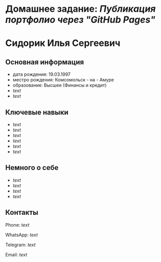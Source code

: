 # Домашнее задание: _Публикация портфолио через "GitHub Pages"_

# Сидорик Илья Сергеевич

## Основная информация
* дата рождения: 19.03.1997
* местро рождения: Комсомольск - на - Амуре
* образование: Высшее (Финансы и кредит)
* _text_
* _text_

## Ключевые навыки
* _text_
* _text_
* _text_
* _text_
* _text_
* _text_

## Немного о себе
* _text_
* _text_
* _text_
* _text_

## Контакты
 Phone: _text_

 WhatsApp: _text_

 Telegram: _text_

 Email: _text_